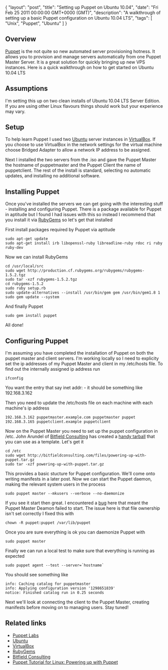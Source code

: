 {
  "layout": "post",
  "title": "Setting up Puppet on Ubuntu 10.04",
  "date": "Fri Feb 25 2011 00:00:00 GMT+0000 (GMT)",
  "description": "A walkthrough of setting up a basic Puppet configuration on Ubuntu 10.04 LTS",
  "tags": [
    "Unix",
    "Puppet",
    "Ubuntu"
  ]
}

## Overview

[Puppet][1] is the not quite so new automated server provisioning hotness. It allows you to provision and manage servers automatically from one Puppet Master Server. It is a great solution for quickly bringing up new VPS instances. Here is a quick walkthrough on how to get started on Ubuntu 10.04 LTS

## Assumptions

I'm setting this up on two clean installs of Ubuntu 10.04 LTS Server Edition. If you are using other Linux flavours things should work but your experience may vary. 

## Setup

To help learn Puppet I used two [Ubuntu][2] server instances in [VirtualBox][3]. If you choose to use VirtualBox in the network settings for the virtual machine choose Bridged Adapter to allow a network IP address to be assigned. 

Next I installed the two servers from the .iso and gave the Puppet Master the hostname of puppetmaster and the Puppet Client the name of puppetclient. The rest of the install is standard, selecting no automatic updates, and installing no additional software. 

## Installing Puppet

Once you've installed the servers we can get going with the interesting stuff - installing and configuring Puppet. There is a package available for Puppet in aptitude but I found I had issues with this so instead I recommend that you install it via [RubyGems][4] so let's get that installed

First install packages required by Puppet via aptitude

    sudo apt-get update
    sudo apt-get install irb libopenssl-ruby libreadline-ruby rdoc ri ruby ruby-dev

Now we can install RubyGems

    cd /usr/local/src
    sudo wget http://production.cf.rubygems.org/rubygems/rubygems-1.5.2.tgz
    sudo tar -xzf rubygems-1.5.2.tgz
    cd rubygems-1.5.2
    sudo ruby setup.rb
    sudo update-alternatives --install /usr/bin/gem gem /usr/bin/gem1.8 1
    sudo gem update --system

And finally Puppet

    sudo gem install puppet

All done!

## Configuring Puppet

I'm assuming you have completed the installation of Puppet on both the puppet master and client servers. I'm working locally so I need to explicity set the ip addresses of my Puppet Master and client in my /etc/hosts file. To find out the internally assigned ip address run

    ifconfig

You want the entry that say inet addr: - it should be something like 192.168.3.162

Then you need to update the /etc/hosts file on each machine with each machine's ip address

    192.168.3.162 puppetmaster.example.com puppetmaster puppet
    192.168.3.165 puppetclient.example puppetclient

Now on the Puppet Master you need to set up the puppet configuration in /etc. John Arundel of [Bitfield Consulting][5] has created a [handy tarball][6] that you can use as a template. Let's get it

    cd /etc
    sudo wget http://bitfieldconsulting.com/files/powering-up-with-puppet.tar.gz
    sudo tar -xzf powering-up-with-puppet.tar.gz

This provides a basic stucture for Puppet configuration. We'll come onto writing manifests in a later post. Now we can start the Puppet daemon, making the relevant system users in the process

    sudo puppet master --mkusers --verbose --no-daemonize

If you see it start then great. I encountered a [bug][7] here that meant the Puppet Master Deamon failed to start. The issue here is that file ownership isn't set correctly I fixed this with

    chown -R puppet:puppet /var/lib/puppet

Once you are sure everything is ok you can daemonize Puppet with

    sudo puppet master

Finally we can run a local test to make sure that everything is running as expected

    sudo puppet agent --test --server=`hostname`

You should see something like

    info: Caching catalog for puppetmaster
    info: Applying configuration version '1298651839'
    notice: Finished catalog run in 0.25 seconds

Next we'll look at connecting the client to the Puppet Master, creating manifests before moving on to managing users. Stay tuned!

## Related links
* [Puppet Labs][1]
* [Ubuntu][2]
* [VirtualBox][3]
* [RubyGems][4]
* [Bitfield Consulting][6]
* [Puppet Tutorial for Linux: Powering up with Puppet][8]

[1]: http://puppetlabs.com/
[2]: http://www.ubuntu.com/
[3]: http://www.virtualbox.org/
[4]: http://rubygems.org/
[5]: http://bitfieldconsulting.com/
[6]: http://bitfieldconsulting.com/files/powering-up-with-puppet.tar.gz
[7]: http://comments.gmane.org/gmane.comp.sysutils.puppet.bugs/17681
[8]: http://bitfieldconsulting.com/puppet-tutorial
